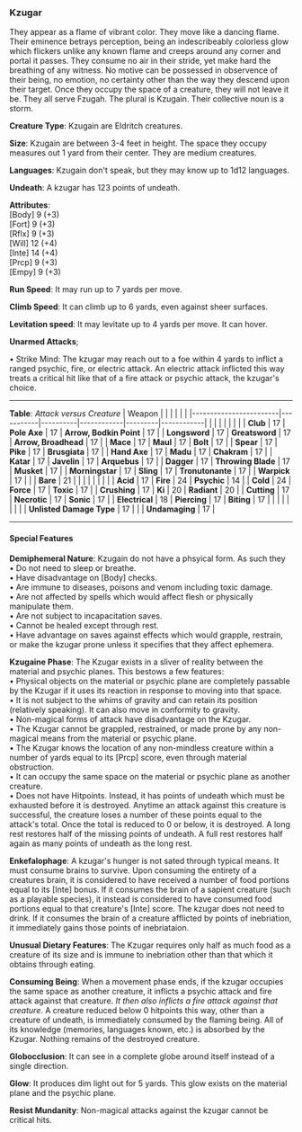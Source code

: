 ### Kzugar
They appear as a flame of vibrant color. They move like a dancing flame. Their eminence betrays perception, being an indescribeably colorless glow which flickers unlike any known flame and creeps around any corner and portal it passes. They consume no air in their stride, yet make hard the breathing of any witness. No motive can be possessed in observence of their being, no emotion, no certainty other than the way they descend upon their target. Once they occupy the space of a creature, they will not leave it be. They all serve Fzugah. The plural is Kzugain. Their collective noun is a storm.

**Creature Type**: Kzugain are Eldritch creatures.

**Size**: Kzugain are between 3-4 feet in height. The space they occupy measures out 1 yard from their center. They are medium creatures.

**Languages**: Kzugain don't speak, but they may know up to 1d12 languages.

**Undeath**: A kzugar has 123 points of undeath.

**Attributes**:  
[Body] 9  (+3)  
[Fort] 9  (+3)  
[Rflx] 9  (+3)  
[Will] 12 (+4)  
[Inte] 14 (+4)  
[Prcp] 9  (+3)  
[Empy] 9  (+3)  

**Run Speed**: It may run up to 7 yards per move.

**Climb Speed**: It can climb up to 6 yards, even against sheer surfaces.

**Levitation speed**: It may levitate up to 4 yards per move. It can hover.

**Unarmed Attacks**;

 • Strike Mind: The kzugar may reach out to a foe within 4 yards to inflict a ranged psychic, fire, or electric attack. An electric attack inflicted this way treats a critical hit like that of a fire attack or psychic attack, the kzugar's choice.

---------------------

**Table**: *Attack versus Creature*
| Weapon                 |          |            |         |            |         |
|------------------------|-----------|----------|------------|---------|------------|
|                        |          |            |         |            |         |
| **Club**                   | 17   | **Pole Axe**          | 17     | **Arrow, Bodkin Point**    | 17    |
| **Longsword**              | 17    | **Greatsword**       | 17     | **Arrow, Broadhead**       | 17    |
| **Mace**                   | 17    | **Maul**             | 17     | **Bolt** | 17    |
| **Spear**                  | 17     | **Pike**            | 17     | **Brusgiata** | 17     |
| **Hand Axe**               | 17     | **Madu**            | 17     | **Chakram** | 17    |
| **Katar**                  | 17     | **Javelin**         | 17    | **Arquebus** | 17    |
| **Dagger**                 | 17     | **Throwing Blade**  | 17   | **Musket** | 17    |
| **Morningstar**            | 17     | **Sling**           | 17    | **Tronutonante** | 17    |
| **Warpick**                | 17     |               |             | **Bare** |  21 |
|                        |           |          |            |         |            |
| **Acid**                   | 17     | **Fire**           | 24    | **Psychic** | 14     |
| **Cold**                   | 24     | **Force**          | 17     | **Toxic**  | 17     |
| **Crushing**               | 17     | **Ki**             | 20     | **Radiant** | 20     |
| **Cutting**                | 17     | **Necrotic**       | 17     | **Sonic** | 17    |
| **Electrical**             | 18     | **Piercing**       | 17     | **Biting** | 17    |
|                        |           |          |            |         |            |
| **Unlisted Damage Type** | 17 |                |                  | **Undamaging** | 17 |

---------------------

#### Special Features

**Demiphemeral Nature**: Kzugain do not have a phsyical form. As such they   
 • Do not need to sleep or breathe.  
 • Have disadvantage on [Body] checks.  
 • Are immune to diseases, poisons and venom including toxic damage.  
 • Are not affected by spells which would affect flesh or physically manipulate them.  
 • Are not subject to incapacitation saves.  
 • Cannot be healed except through rest.  
 • Have advantage on saves against effects which would grapple, restrain, or make the kzugar prone unless it specifies that they affect ephemera.

**Kzugaine Phase**: The Kzugar exists in a sliver of reality between the material and psychic planes. This bestows a few features:    
 • Physical objects on the material or psychic plane are completely passable by the Kzugar if it uses its reaction in response to moving into that space.  
 • It is not subject to the whims of gravity and can retain its position (relatively speaking). It can also move in conformity to gravity.  
 • Non-magical forms of attack have disadvantage on the Kzugar.  
 • The Kzugar cannot be grappled, restrained, or made prone by any non-magical means from the material or psychic plane.  
 • The Kzugar knows the location of any non-mindless creature within a number of yards equal to its [Prcp] score, even through material obstruction.  
 • It can occupy the same space on the material or psychic plane as another creature.  
 • Does not have Hitpoints. Instead, it has points of undeath which must be exhausted before it is destroyed. Anytime an attack against this creature is successful, the creature loses a number of these points equal to the attack's total. Once the total is reduced to 0 or below, it is destroyed. A long rest restores half of the missing points of undeath. A full rest restores half again as many points of undeath as the long rest.

**Enkefalophage**: A kzugar's hunger is not sated through typical means. It must consume brains to survive. Upon consuming the entirety of a creatures brain, it is considered to have received a number of food portions equal to its [Inte] bonus. If it consumes the brain of a sapient creature (such as a playable species), it instead is considered to have consumed food portions equal to that creature's [Inte] score. The kzugar does not need to drink. If it consumes the brain of a creature afflicted by points of inebriation, it immediately gains those points of inebriataion.

**Unusual Dietary Features**: The Kzugar requires only half as much food as a creature of its size and is immune to inebriation other than that which it obtains through eating.

**Consuming Being**: When a movement phase ends, if the kzugar occupies the same space as another creature, it inflicts a psychic attack and fire attack against that creature. *It then also inflicts a fire attack against that creature*. A creature reduced below 0 hitpoints this way, other than a creature of undeath, is immediately consumed by the flaming being. All of its knowledge (memories, languages known, etc.) is absorbed by the Kzugar. Nothing remains of the destroyed creature.

**Globocclusion**: It can see in a complete globe around itself instead of a single direction.

**Glow**: It produces dim light out for 5 yards. This glow exists on the material plane and the psychic plane.

**Resist Mundanity**: Non-magical attacks against the kzugar cannot be critical hits.
